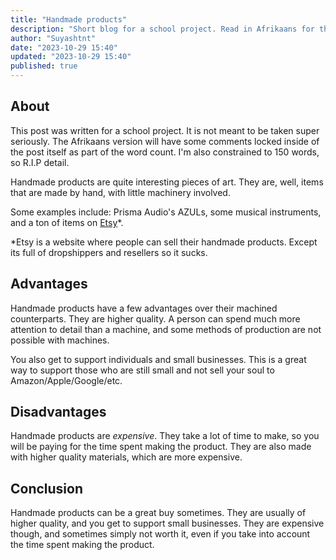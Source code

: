 ```yaml
---
title: "Handmade products"
description: "Short blog for a school project. Read in Afrikaans for the true experience™️"
author: "Suyashtnt"
date: "2023-10-29 15:40"
updated: "2023-10-29 15:40"
published: true
---
```


<script lang="ts">
    import Note from "$lib/components/note.svelte"
</script>

## About

<Note>
This post was written for a school project. It is not meant to be taken super seriously.
The Afrikaans version will have some comments locked inside of the post itself
as part of the word count. I'm also constrained to 150 words, so R.I.P detail.
</Note>

Handmade products are quite interesting pieces of art. They are, well,
items that are made by hand, with little machinery involved.

Some examples include: Prisma Audio's AZULs, some musical instruments,
and a ton of items on [Etsy](https://etsy.com)*.

<Note>
*Etsy is a website where people can sell their handmade products.
Except its full of dropshippers and resellers so it sucks.
</Note>

## Advantages

Handmade products have a few advantages over their machined counterparts.
They are higher quality. A person can spend much more
attention to detail than a machine, and some methods
of production are not possible with machines.

You also get to support individuals and small businesses.
This is a great way to support those who are still small and
not sell your soul to Amazon/Apple/Google/etc.

## Disadvantages

Handmade products are _expensive_. They take a lot of time to make,
so you will be paying for the time spent making the product. They
are also made with higher quality materials, which are more expensive.

## Conclusion

Handmade products can be a great buy sometimes. They are usually of higher quality,
and you get to support small businesses. They are expensive though,
and sometimes simply not worth it, even if you take into account
the time spent making the product.
